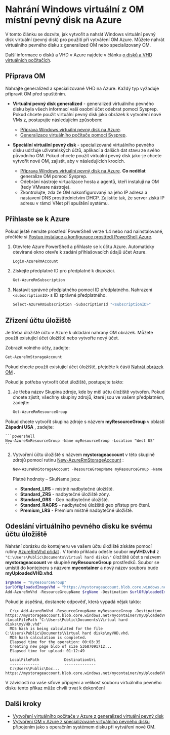 <properties
    pageTitle="Nahrání Windows virtuálního pevného disku pro správce prostředků | Microsoft Azure"
    description="Zjistěte, jak nahrát Windows virtuální počítač virtuální pevný disk z místního Azure pomocí nasazení modelu správce prostředků. Můžete nahrát virtuálního pevného disku z buď generalized nebo specializovaný OM."
    services="virtual-machines-windows"
    documentationCenter=""
    authors="cynthn"
    manager="timlt"
    editor="tysonn"
    tags="azure-resource-manager"/>

<tags
    ms.service="virtual-machines-windows"
    ms.workload="infrastructure-services"
    ms.tgt_pltfrm="vm-windows"
    ms.devlang="na"
    ms.topic="article"
    ms.date="10/10/2016"
    ms.author="cynthn"/>

# <a name="upload-a-windows-vhd-from-an-on-premises-vm-to-azure"></a>Nahrání Windows virtuální z OM místní pevný disk na Azure 


V tomto článku se dozvíte, jak vytvořit a nahrát Windows virtuální pevný disk virtuální (pevný disk) pro použití při vytváření OM Azure. Můžete nahrát virtuálního pevného disku z generalized OM nebo specializovaný OM. 

Další informace o disků a VHD v Azure najdete v článku [o disků a VHD virtuálních počítačích](virtual-machines-linux-about-disks-vhds.md).


## <a name="prepare-the-vm"></a>Příprava OM 

Nahrajte generalized a specializované VHD na Azure. Každý typ vyžaduje připravit OM před spuštěním.

- **Virtuální pevný disk generalized** - generalized virtuálního pevného disku byla všech informací vaší osobní účet odebrat pomocí Sysprep. Pokud chcete použít virtuální pevný disk jako obrázek k vytvoření nové VMs z, postupujte následujícím způsobem:
    - [Příprava Windows virtuální pevný disk na Azure](virtual-machines-windows-prepare-for-upload-vhd-image.md). 
    - [Generalizace virtuálního počítače pomocí Sysprep](virtual-machines-windows-generalize-vhd.md). 

- **Speciální virtuální pevný disk** - specializované virtuálního pevného disku udržuje uživatelských účtů, aplikací a dalších dat stavu ze svého původního OM. Pokud chcete použít virtuální pevný disk jako-je chcete vytvořit nové OM, zajistit, aby v následujících krocích. 
    - [Příprava Windows virtuální pevný disk na Azure](virtual-machines-windows-prepare-for-upload-vhd-image.md). **Co nedělat** generalize OM pomocí Sysprep.
    - Odebrání nástroje virtualizace hosta a agentů, kteří instalují na OM (tedy VMware nástroje).
    - Zkontrolujte, zda že OM nakonfigurovaný na jeho IP adresa a nastavení DNS prostřednictvím DHCP. Zajistíte tak, že server získá IP adresu v rámci VNet při spuštění systému. 

## <a name="log-in-to-azure"></a>Přihlaste se k Azure

Pokud ještě nemáte prostředí PowerShell verze 1.4 nebo nad nainstalované, přečtěte si [Postup instalace a konfigurace prostředí PowerShell Azure](../powershell-install-configure.md).

1. Otevřete Azure PowerShell a přihlaste se k účtu Azure. Automaticky otevírané okno otevře k zadání přihlašovacích údajů účet Azure.

    ```powershell
    Login-AzureRmAccount
    ```


2. Získejte předplatné ID pro předplatné k dispozici.

    ```powershell
    Get-AzureRmSubscription
    ```

3. Nastavit správné předplatného pomocí ID předplatného. Nahrazení `<subscriptionID>` s ID správné předplatného.

    ```powershell
    Select-AzureRmSubscription -SubscriptionId "<subscriptionID>"
    ```

## <a name="get-the-storage-account"></a>Zřízení účtu úložiště

Je třeba úložiště účtu v Azure k ukládání nahraný OM obrázek. Můžete použít existující účet úložiště nebo vytvořte nový účet. 

Zobrazit volného účty, zadejte:

```powershell
Get-AzureRmStorageAccount
```

Pokud chcete použít existující účet úložiště, přejděte k části [Nahrát obrázek OM](#upload-the-vm-vhd-to-your-storage-account) .

Pokud je potřeba vytvořit účet úložiště, postupujte takto:

1. Je třeba název Skupina zdroje, kde by měl účtu úložiště vytvořen. Pokud chcete zjistit, všechny skupiny zdrojů, které jsou ve vašem předplatném, zadejte:

    ```powershell
    Get-AzureRmResourceGroup
    ```

Pokud chcete vytvořit skupina zdroje s názvem **myResourceGroup** v oblastí **Západní USA** , zadejte:

    ```powershell
    New-AzureRmResourceGroup -Name myResourceGroup -Location "West US"
    ```

2. Vytvoření účtu úložiště s názvem **mystorageaccount** v této skupině zdrojů pomocí rutinu [New-AzureRmStorageAccount](https://msdn.microsoft.com/library/mt607148.aspx) :

    ```powershell
    New-AzureRmStorageAccount -ResourceGroupName myResourceGroup -Name mystorageaccount -Location "West US" -SkuName "Standard_LRS" -Kind "Storage"
    ```
            
    Platné hodnoty – SkuName jsou:

    - **Standard_LRS** - místně nadbytečné úložiště. 
    - **Standard_ZRS** - nadbytečné úložiště zóny.
    - **Standard_GRS** - Geo nadbytečné úložiště. 
    - **Standard_RAGRS** - nadbytečné úložiště geo přístup pro čtení. 
    - **Premium_LRS** - Premium místně nadbytečné úložiště. 



## <a name="upload-the-vhd-to-your-storage-account"></a>Odeslání virtuálního pevného disku ke svému účtu úložiště

Nahrání obrázku do kontejneru ve vašem účtu úložiště získáte pomocí rutiny [AzureRmVhd přidat](https://msdn.microsoft.com/library/mt603554.aspx) . V tomto příkladu odešle soubor **myVHD.vhd** z `"C:\Users\Public\Documents\Virtual hard disks\"` úložiště účet s názvem **mystorageaccount** ve skupině **myResourceGroup** prostředků. Soubor se umístit do kontejneru s názvem **mycontainer** a nový název souboru bude **myUploadedVHD.vhd**.

```powershell
$rgName = "myResourceGroup"
$urlOfUploadedImageVhd = "https://mystorageaccount.blob.core.windows.net/mycontainer/myUploadedVHD.vhd"
Add-AzureRmVhd -ResourceGroupName $rgName -Destination $urlOfUploadedImageVhd -LocalFilePath "C:\Users\Public\Documents\Virtual hard disks\myVHD.vhd"
```


Pokud je úspěšná, dostanete odpověď, která vypadá nějak takto:

```
  C:\> Add-AzureRmVhd -ResourceGroupName myResourceGroup -Destination https://mystorageaccount.blob.core.windows.net/mycontainer/myUploadedVHD.vhd -LocalFilePath "C:\Users\Public\Documents\Virtual hard disks\myVHD.vhd"
  MD5 hash is being calculated for the file C:\Users\Public\Documents\Virtual hard disks\myVHD.vhd.
  MD5 hash calculation is completed.
  Elapsed time for the operation: 00:03:35
  Creating new page blob of size 53687091712...
  Elapsed time for upload: 01:12:49

  LocalFilePath           DestinationUri
  -------------           --------------
  C:\Users\Public\Doc...  https://mystorageaccount.blob.core.windows.net/mycontainer/myUploadedVHD.vhd
```

V závislosti na vaše síťové připojení a velikost souboru virtuálního pevného disku tento příkaz může chvíli trvat k dokončení


## <a name="next-steps"></a>Další kroky

- [Vytvoření virtuálního počítače v Azure z generalized virtuální pevný disk](virtual-machines-windows-create-vm-generalized.md)
- [Vytvoření OM v Azure z specializované virtuálního pevného disku](virtual-machines-windows-create-vm-specialized.md) připojením jako s operačním systémem disku při vytváření nové OM.


